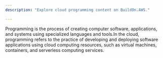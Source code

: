 ```yaml
---
description: "Explore cloud programming content on BuildOn.AWS."

---
```

Programming is the process of creating computer software, applications, and systems using specialized languages and tools.In the cloud, programming refers to the practice of developing and deploying software applications using cloud computing resources, such as virtual machines, containers, and serverless computing services. 
